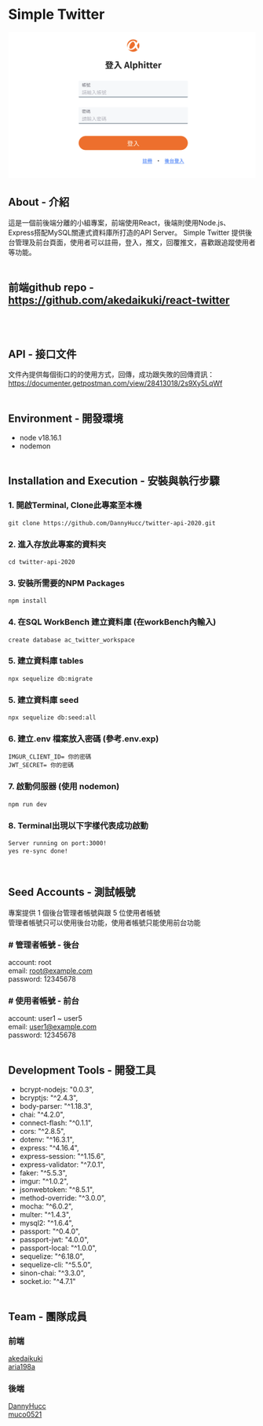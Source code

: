 # Simple Twitter

![screenshot](public/images/placeholder1.png)

## About - 介紹

這是一個前後端分離的小組專案，前端使用React，後端則使用Node.js、Express搭配MySQL關連式資料庫所打造的API Server。
Simple Twitter 提供後台管理及前台頁面，使用者可以註冊，登入，推文，回覆推文，喜歡跟追蹤使用者等功能。
<br><br>

## 前端github repo - <https://github.com/akedaikuki/react-twitter>

<br><br>

## API - 接口文件

文件內提供每個街口的的使用方式，回傳，成功跟失敗的回傳資訊：<br>
<https://documenter.getpostman.com/view/28413018/2s9Xy5LqWf>
<br><br>

## Environment - 開發環境

* node v18.16.1
* nodemon
<br><br>

## Installation and Execution - 安裝與執行步驟

### 1. 開啟Terminal, Clone此專案至本機

```
git clone https://github.com/DannyHucc/twitter-api-2020.git
```

### 2. 進入存放此專案的資料夾

```
cd twitter-api-2020
```

### 3. 安裝所需要的NPM Packages

```
npm install
```

### 4. 在SQL WorkBench 建立資料庫 (在workBench內輸入)

```
create database ac_twitter_workspace
```

### 5. 建立資料庫 tables

```
npx sequelize db:migrate
```

### 5. 建立資料庫 seed

```
npx sequelize db:seed:all
```

### 6. 建立.env 檔案放入密碼 (參考.env.exp)

```
IMGUR_CLIENT_ID= 你的密碼
JWT_SECRET= 你的密碼
```

### 7. 啟動伺服器 (使用 nodemon)

```
npm run dev
```

### 8. Terminal出現以下字樣代表成功啟動

```
Server running on port:3000!
yes re-sync done!
```

<br>

## Seed Accounts - 測試帳號

專案提供 1 個後台管理者帳號與跟 5 位使用者帳號<br>
管理者帳號只可以使用後台功能，使用者帳號只能使用前台功能

### # 管理者帳號 - 後台

account: root <br>
email: <root@example.com> <br>
password: 12345678 <br>

### # 使用者帳號 - 前台

account: user1 ~ user5 <br>
email: <user1@example.com> <br>
password: 12345678 <br>
<br>

## Development Tools - 開發工具

* bcrypt-nodejs: "0.0.3",
* bcryptjs: "^2.4.3",
* body-parser: "^1.18.3",
* chai: "^4.2.0",
* connect-flash: "^0.1.1",
* cors: "^2.8.5",
* dotenv: "^16.3.1",
* express: "^4.16.4",
* express-session: "^1.15.6",
* express-validator: "^7.0.1",
* faker: "^5.5.3",
* imgur: "^1.0.2",
* jsonwebtoken: "^8.5.1",
* method-override: "^3.0.0",
* mocha: "^6.0.2",
* multer: "^1.4.3",
* mysql2: "^1.6.4",
* passport: "^0.4.0",
* passport-jwt: "4.0.0",
* passport-local: "^1.0.0",
* sequelize: "^6.18.0",
* sequelize-cli: "^5.5.0",
* sinon-chai: "^3.3.0",
* socket.io: "^4.7.1"
<br><br>

## Team - 團隊成員

### 前端

[akedaikuki](https://github.com/akedaikuki)<br>
[aria198a](https://github.com/aria198a)

### 後端

[DannyHucc](https://github.com/DannyHucc)<br>
[muco0521](https://github.com/muco0521)
